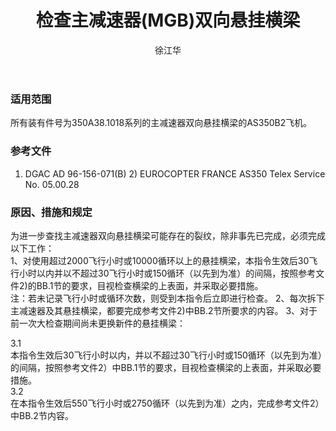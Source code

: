 ﻿---
amendno: 39-1717  
cadno: CAD1996-AS35-01  
title: 检查主减速器(MGB)双向悬挂横梁  
publishdate: 1996-09-19  
effdate: 1996-09-19  
acmodels: ["AS35"]  
tags: []  
engs: []  
pns: ["350A38.1018"]  
mfrs: ["欧洲直升机公司"]  
admins: 东北管理局  
author: 徐江华  
---
  
### 适用范围  
所有装有件号为350A38.1018系列的主减速器双向悬挂横梁的AS350B2飞机。  
  
<!--more-->  
### 参考文件  
  1) DGAC AD 96-156-071(B)     2) EUROCOPTER FRANCE AS350 Telex Service No. 05.00.28  
  
### 原因、措施和规定  

  为进一步查找主减速器双向悬挂横梁可能存在的裂纹，除非事先已完成，必须完成以下工作：  
  1、对使用超过2000飞行小时或10000循环以上的悬挂横梁，本指令生效后30飞行小时以内并以不超过30飞行小时或150循环（以先到为准）的间隔，按照参考文件2)的BB.1节的要求，目视检查横梁的上表面，并采取必要措施。  
  注：若未记录飞行小时或循环次数，则受到本指令后立即进行检查。     2、每次拆下主减速器及其悬挂横梁，都要完成参考文件2)中BB.2节所要求的内容。 3、对于前一次大检查期间尚未更换新件的悬挂横梁：  
  
3.1  
 本指令生效后30飞行小时以内，并以不超过30飞行小时或150循环（以先到为准）的间隔，按照参考文件2）中BB.1节的要求，目视检查横梁的上表面，并采取必要措施。  
3.2  
 在本指令生效后550飞行小时或2750循环（以先到为准）之内，完成参考文件2）中BB.2节内容。  
  
